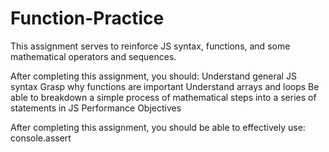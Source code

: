 # Function-Practice


This assignment serves to reinforce JS syntax, functions, and some mathematical operators and sequences.

After completing this assignment, you should:
Understand general JS syntax
Grasp why functions are important
Understand arrays and loops
Be able to breakdown a simple process of mathematical steps into a series of statements in JS
Performance Objectives

After completing this assignment, you should be able to effectively use:
console.assert
